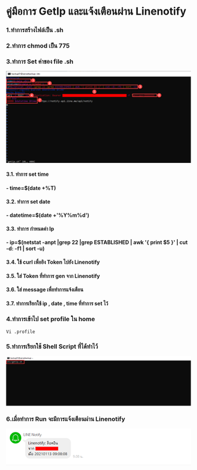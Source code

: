 # คู่มือการ GetIp และแจ้งเตือนผ่าน Linenotify
### 1.ทำการสร้างไฟล์เป็น .sh
### 2.ทำการ chmod เป็น 775
### 3.ทำการ Set ค่าของ file .sh
![Editor preferences pane](https://github.com/youthza/BackupWindowsLinux/blob/main/GetIp_Linenoty/1.png)
#### 3.1.	ทำการ set time
#### -	time=$(date +%T)
#### 3.2.	ทำการ set date
#### -	datetime=$(date +'%Y%m%d')
#### 3.3.	ทำการ กำหนดค่า Ip
#### -	ip=$(netstat -anpt |grep 22 |grep ESTABLISHED | awk '{ print $5 }' | cut -d: -f1 | sort -u)
#### 3.4.	ใช้ curl เพื่อยิง Token ไปยัง Linenotify
#### 3.5.	ใส่ Token ที่ทำการ gen จาก Linenotify
#### 3.6.	ใส่ message เพื่อทำการแจ้งเตือน
#### 3.7.	ทำการเรียกใช้ ip , date , time ที่ทำการ set ไว้
### 4.ทำการเข้าไป set profile ใน home
~~~
Vi .profile
~~~
### 5.ทำการเรียกใช้ Shell Script ที่ได้ทำไว้
![Editor preferences pane](https://github.com/youthza/BackupWindowsLinux/blob/main/GetIp_Linenoty/2.png)
### 6.เมื่อทำการ Run จะมีการแจ้งเตือนผ่าน Linenotify
![Editor preferences pane](https://github.com/youthza/BackupWindowsLinux/blob/main/GetIp_Linenoty/3.png)
